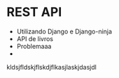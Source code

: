 # REST API
- Utilizando Django e Django-ninja
- API de livros
- Problemaaa
- 
kldsjfldskjflskdjflkasjlaskjdasjdl